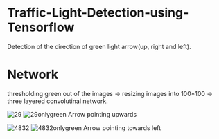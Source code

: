 # Traffic-Light-Detection-using-Tensorflow
Detection of the direction of green light arrow(up, right and left).
# Network 
thresholding green out of the images -> resizing images into 100*100 ->  three layered convolutinal network.

![29](https://user-images.githubusercontent.com/32021556/42445981-4c14c88c-8364-11e8-83f7-0138512418ba.png)
![29onlygreen](https://user-images.githubusercontent.com/32021556/42446054-858cdb7c-8364-11e8-884c-86d8b7a01ba6.jpg)
Arrow pointing upwards

![4832](https://user-images.githubusercontent.com/32021556/42446154-cf591784-8364-11e8-90bc-eeb31514f100.jpg)
![4832onlygreen](https://user-images.githubusercontent.com/32021556/42446199-f132af3c-8364-11e8-9afc-c3d0a5de45e8.jpg)
Arrow pointing towards left
